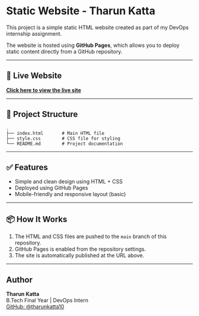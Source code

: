# Static Website - Tharun Katta

This project is a simple static HTML website created as part of my DevOps internship assignment.

The website is hosted using **GitHub Pages**, which allows you to deploy static content directly from a GitHub repository.

---

## 🚀 Live Website

**[Click here to view the live site](https://tharunkatta10.github.io/static-website-tharun/)**

---

## 📁 Project Structure

```
.
├── index.html       # Main HTML file
├── style.css        # CSS file for styling
└── README.md        # Project documentation
```

---

## ✅ Features

- Simple and clean design using HTML + CSS
- Deployed using GitHub Pages
- Mobile-friendly and responsive layout (basic)

---

## 📦 How It Works

1. The HTML and CSS files are pushed to the `main` branch of this repository.
2. GitHub Pages is enabled from the repository settings.
3. The site is automatically published at the URL above.

---

## Author

**Tharun Katta**  
B.Tech Final Year | DevOps Intern  
[GitHub: @tharunkatta10](https://github.com/tharunkatta10)
```

